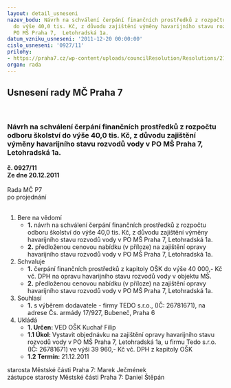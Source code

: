 ```yaml
---
layout: detail_usneseni
nazev_bodu: Návrh na schválení čerpání finančních prostředků z rozpočtu odboru školství
  do výše 40,0 tis. Kč, z důvodu zajištění výměny havarijního stavu rozvodů vody v
  PO MŠ Praha 7,  Letohradská 1a.
datum_vzniku_usneseni: '2011-12-20 00:00:00'
cislo_usneseni: '0927/11'
prilohy:
- https://praha7.cz/wp-content/uploads/councilResolution/Resolutions/21098/60-11-technick%c3%a1_zpr%c3%a1va.pdf
organ: rada
---
```

<div id="ucUsn_pList" class="usn">
	<span><h2>Usnesení rady MČ Praha 7 </h2>
<br></span><div class="standBody">
<span><h3>Návrh na schválení čerpání finančních prostředků z rozpočtu odboru školství do výše 40,0 tis. Kč, z důvodu zajištění výměny havarijního stavu rozvodů vody v PO MŠ Praha 7,  Letohradská 1a.</h3></span><div class="center">
		<strong>č. 0927/11</strong><br>
	</div>
<div class="center">
		<strong>Ze dne 20.12.2011</strong><br><br>
	</div>Rada MČ P7<br> po projednání<br><br><ol>
<li>Bere na vědomí<ul>
<li>
<strong>1.</strong> návrh na schválení čerpání finančních prostředků z rozpočtu odboru školství do výše 40,0 tis. Kč, z důvodu zajištění výměny havarijního stavu rozvodů vody v PO MŠ Praha 7,  Letohradská 1a.</li>
<li>
<strong>2.</strong> předloženou cenovou nabídku (v příloze) na zajištění opravy havarijního stavu rozvodů vody v  PO MŠ Praha 7,  Letohradská 1a.</li>
</ul>
</li>
<li>Schvaluje<ul>
<li>
<strong>1.</strong> čerpání finančních prostředků z kapitoly OŠK do výše 40 000,- Kč vč. DPH na opravu havarijního stavu rozvodů vody v objektu MŠ.</li>
<li>
<strong>2.</strong> předloženou cenovou nabídku (v příloze) na zajištění opravy havarijního stavu rozvodů vody v  PO MŠ Praha 7,  Letohradská 1a. </li>
</ul>
</li>
<li>Souhlasí<ul><li>
<strong>1.</strong> s výběrem dodavatele - firmy TEDO s.r.o., (IČ: 26781671), na adrese Čs. armády 17/927, Bubeneč, Praha 6        </li></ul>
</li>
<li>Ukládá<ul>
<li>
<strong>1. Určen: </strong>VED OŠK Kuchař Filip</li>
<li>
<strong>1.1 Úkol: </strong>Vystavit objednávku na zajištění opravy havarijního stavu rozvodů vody v  PO MŠ Praha 7,  Letohradská 1a, u firmu Tedo s.r.o. (IČ: 26781671) ve výši 39 960,- Kč vč. DPH  z kapitoly OŠK</li>
<li>
<strong>1.2 Termín: </strong>21.12.2011</li>
</ul>
</li>
</ol>starosta Městské části Praha 7: Marek Ječmének<br>zástupce starosty Městské části Praha 7: Daniel Štěpán 
</div>
</div>